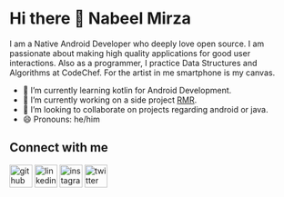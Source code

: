 # Hi there 👋 Nabeel Mirza

I am a Native Android Developer who deeply love open source. I am passionate about making high quality applications for good user interactions. Also as a programmer, I practice Data Structures and Algorithms at CodeChef. For the artist in me smartphone is my canvas.


- 🌱 I’m currently learning kotlin for Android Development.
- 🔭 I’m currently working on a side project [RMR](https://github.com/drocgoesongit/RMR). 
- 👯 I’m looking to collaborate on projects regarding android or java.
- 😄 Pronouns: he/him

## Connect with me

[<img src='https://cdn.jsdelivr.net/npm/simple-icons@3.0.1/icons/github.svg' alt='github' height='40'>](https://github.com/drocgoesongit)  [<img src='https://cdn.jsdelivr.net/npm/simple-icons@3.0.1/icons/linkedin.svg' alt='linkedin' height='40'>](https://www.linkedin.com/in/nabeel-mirza-b72362207//)  [<img src='https://cdn.jsdelivr.net/npm/simple-icons@3.0.1/icons/instagram.svg' alt='instagram' height='40'>](https://www.instagram.com/mirza_nabeel_7//)  [<img src='https://cdn.jsdelivr.net/npm/simple-icons@3.0.1/icons/twitter.svg' alt='twitter' height='40'>](https://twitter.com/NabeelM08239730) 





